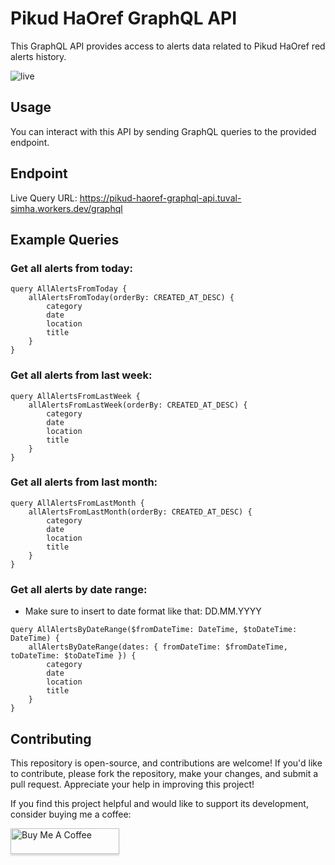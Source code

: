 # Pikud HaOref GraphQL API

This GraphQL API provides access to alerts data related to Pikud HaOref red alerts history.

![live](https://github.com/TuvalSimha/pikud-haoref-api-graphql/assets/37614975/01d09111-2ece-4116-9511-96627d4e0346)


## Usage
You can interact with this API by sending GraphQL queries to the provided endpoint.

## Endpoint
Live Query URL: https://pikud-haoref-graphql-api.tuval-simha.workers.dev/graphql

## Example Queries

### Get all alerts from today:
```
query AllAlertsFromToday {
    allAlertsFromToday(orderBy: CREATED_AT_DESC) {
        category
        date
        location
        title
    }
}
```

### Get all alerts from last week:
```
query AllAlertsFromLastWeek {
    allAlertsFromLastWeek(orderBy: CREATED_AT_DESC) {
        category
        date
        location
        title
    }
}
```

### Get all alerts from last month:
```
query AllAlertsFromLastMonth {
    allAlertsFromLastMonth(orderBy: CREATED_AT_DESC) {
        category
        date
        location
        title
    }
}
```

### Get all alerts by date range:

* Make sure to insert to date format like that: DD.MM.YYYY

```
query AllAlertsByDateRange($fromDateTime: DateTime, $toDateTime: DateTime) {
    allAlertsByDateRange(dates: { fromDateTime: $fromDateTime, toDateTime: $toDateTime }) {
        category
        date
        location
        title
    }
}
```

## Contributing
This repository is open-source, and contributions are welcome! If you'd like to contribute, please fork the repository, make your changes, and submit a pull request. Appreciate your help in improving this project!

If you find this project helpful and would like to support its development, consider buying me a coffee:

<a href="https://www.buymeacoffee.com/tuvalsimha" target="_blank"><img src="https://www.buymeacoffee.com/assets/img/custom_images/orange_img.png" alt="Buy Me A Coffee" style="height: 41px !important;width: 174px !important;box-shadow: 0px 3px 2px 0px rgba(190, 190, 190, 0.5) !important;-webkit-box-shadow: 0px 3px 2px 0px rgba(190, 190, 190, 0.5) !important;" ></a>




